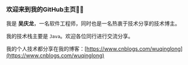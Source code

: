 ### 欢迎来到我的GitHub主页🏄🏻

我是 **吴庆龙**，一名软件工程师，同时也是一名热衷于技术分享的技术博主。

我的技术栈主要是 `Java`。欢迎各位同行进行交流分享。

我的个人技术都分享在我的博客：[https://www.cnblogs.com/wuqinglong](https://www.cnblogs.com/wuqinglong)
